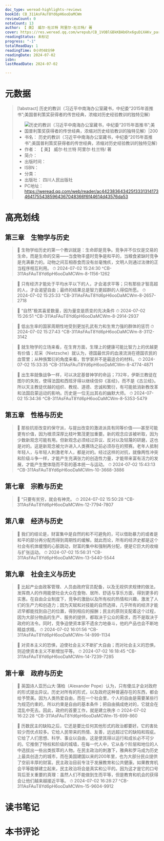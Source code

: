 ```yaml
---
doc_type: weread-highlights-reviews
bookId: CB_311AsFAuT8Yd6pH6ooDaMCWm
reviewCount: 0
noteCount: 13
author: 【 美】 威尔·杜兰特 阿里尔·杜兰特/ 著
cover: https://res.weread.qq.com/wrepub/CB_1VOBlGBkKBAb6hx6guDiXAKv_parsecover
readingStatus: 未标记
progress: "-1"
totalReadDay: 1
readingTime: 0小时48分钟
readingDate: 2024-07-02
isbn: 
lastReadDate: 2024-07-02

---
```

# 元数据
> [!abstract] 历史的教训（习近平中南海办公室藏书，中纪委“2015年首推书”;美国普利策奖获得者的传世经典，浓缩对历史经验教训的独特见解）
> - ![ 历史的教训（习近平中南海办公室藏书，中纪委“2015年首推书”;美国普利策奖获得者的传世经典，浓缩对历史经验教训的独特见解）|200](https://res.weread.qq.com/wrepub/CB_1VOBlGBkKBAb6hx6guDiXAKv_parsecover)
> - 书名： 历史的教训（习近平中南海办公室藏书，中纪委“2015年首推书”;美国普利策奖获得者的传世经典，浓缩对历史经验教训的独特见解）
> - 作者： 【 美】 威尔·杜兰特 阿里尔·杜兰特/ 著
> - 简介： 
> - 出版时间： 
> - ISBN： 
> - 分类： 
> - 出版社： 四川人民出版社
> - PC地址：https://weread.qq.com/web/reader/ac442383643425f333131417346417554385964367048366f6f44614d43576da53

# 高亮划线

## 第三章　生物学与历史

> 📌 生物学给历史的第一个教训就是：生命即是竞争。竞争并不仅仅是交易的生命，而是生命的交易——当食物丰盛时竞争是和平的，当粮食紧缺时竞争是充满暴力的。动物之间互相吞食而没有丝毫愧疚，文明人则通过法律的正当程序相互利用。 
> ⏱ 2024-07-02 15:24:30 ^CB-311AsFAuT8Yd6pH6ooDaMCWm-8-1156-1262

> 📌 只有经济才能处于平均水平以下的人，才会渴求平等；只有那些才智高超的人，才会渴望自由；最终的结果总是智力更超群的人得偿所愿。 
> ⏱ 2024-07-02 15:25:33 ^CB-311AsFAuT8Yd6pH6ooDaMCWm-8-2657-2718

> 📌 “自然”极其喜爱数量，因为量变是质变的先决条件 
> ⏱ 2024-07-02 15:26:51 ^CB-311AsFAuT8Yd6pH6ooDaMCWm-8-2914-2937

> 📌 低出生率的国家周期性地受到更加孔武有力和生育力强的群体的惩罚 
> ⏱ 2024-07-02 15:27:43 ^CB-311AsFAuT8Yd6pH6ooDaMCWm-8-3112-3142

> 📌 就生物学的立场来看，在生育方面，生理上的健康可能比智力上的优越更有价值；尼采（Nietzsche）就认为，德国最优异的血液流淌在德国农民的血管里；从种族繁衍的角度来看，哲学家并不是最适合的材料。 
> ⏱ 2024-07-02 15:33:35 ^CB-311AsFAuT8Yd6pH6ooDaMCWm-8-4774-4871

> 📌 出生率就像战争一样，可以决定基督神学的命运；732年，伊斯兰教徒在图尔的失败，使得法国和西班牙得以继续信仰《圣经》，而不是《古兰经》。所以天主教徒优越的组织、教规、道德、忠诚和繁衍，有可能抵消新教改革和法国启蒙运动的影响。历史是一位无出其右的幽默大师。 
> ⏱ 2024-07-02 15:34:36 ^CB-311AsFAuT8Yd6pH6ooDaMCWm-8-5353-5479

## 第五章　性格与历史

> 📌 那些抗拒改变的保守派，与提出改变的激进派具有同等价值——甚至可能更有价值，因为根须深厚比枝叶繁茂更加重要。新的观念应该被听取，因为少数新观念可能有用。但新观念必须经过异议、反对以及轻蔑的研磨，这也是对的。这是新观念被允许进入人类赛场之前必须存在的预赛。老年人抵制年轻人，与年轻人刺激老年人，都是对的。经过这样的对抗，就像两性冲突和阶级斗争一样，才能产生充满张力的创造性力量，才能带来富有活力的发展，才能产生整体隐而不彰的基本统一与运动。 
> ⏱ 2024-07-02 15:43:13 ^CB-311AsFAuT8Yd6pH6ooDaMCWm-10-3668-3886

## 第七章　宗教与历史

> 📌 “只要有贫穷，就会有神灵。 
> ⏱ 2024-07-02 15:50:28 ^CB-311AsFAuT8Yd6pH6ooDaMCWm-12-7794-7807

## 第八章　经济与历史

> 📌 我们的结论是，财富集中是自然的和不可避免的，可以借助暴力的或者是和平的部分再分配而得到周期性的缓解。就此而论，所有的经济史都是这个社会有机体缓慢的心脏跳动，财富的集中和强制再分配，便是它巨大的收缩与扩张运动。 
> ⏱ 2024-07-02 15:56:31 ^CB-311AsFAuT8Yd6pH6ooDaMCWm-13-5440-5544

## 第九章　社会主义与历史

> 📌 比起产业由政客管理、人员由政府官员配备，以及无视供求规律的做法，发挥商人的作用能使社会大众在食物、居所、舒适与享乐方面，得到更多的实惠。在自由企业制度下，竞争的激励以及所有权的热情和兴趣，激发了人们的生产力和创造力；因为天赋和对技能的自然选择，几乎所有的经济才能迟早都能找到自己的位置，得到相应的报酬；民主的原则支配着这个过程，因为大部分物品的生产、服务的提供，都取决于公众的需求，而不是取决于政府的法令。同时，竞争迫使资本家不遗余力地奋斗，他的产品也会不断地精益求精。 
> ⏱ 2024-07-02 16:01:56 ^CB-311AsFAuT8Yd6pH6ooDaMCWm-14-899-1134

> 📌 对资本主义的恐惧，迫使社会主义不断扩大自由；而对社会主义的恐惧，则迫使资本主义不断增加平等。 
> ⏱ 2024-07-02 16:18:45 ^CB-311AsFAuT8Yd6pH6ooDaMCWm-14-7239-7285

## 第十章　政府与历史

> 📌 英国诗人亚历山大·蒲柏（Alexander Pope）认为，只有傻瓜才会对政府的形式提出异议。历史对所有的形式，以及政府这种普遍存在的东西，都会给予赞美。因为人类热爱自由，而在一个社会里，个人的自由是需要某些行为规范约束的，所以约束是自由的基本条件；把自由搞成绝对的，它就会在混乱中死去。因此，政府的首要工作，就是建立秩序 
> ⏱ 2024-07-02 16:22:28 ^CB-311AsFAuT8Yd6pH6ooDaMCWm-15-699-860

> 📌 历数民主的缺陷之后，它还是要比任何其他形式的政治都要好。它的害处较少而优点较多。它给人民带来的热情、友善，远远超过它的缺陷和瑕疵。它给了人们思想、科学、事业以自由，这是使其得以运行和成长必不可少的。它推倒了特权和阶级的城墙，在每一代人中，它从各个阶层和地位的人中选拔出一些出类拔萃的人物。在民主政治的刺激下，雅典和罗马成为历史上最具创造力的城市，而在美国建国以来的200年里，也为大部分民众提供了空前丰厚的财富。民主政治目前专注于发展教育和公共健康。如果教育机会平等能够建立起来，民主政治将会是真实和公平的。因为这才是它的口号背后至关重要的真理：虽然人们不能做到生而平等，但是教育和机会的获得会让他们越来越接近平等。 
> ⏱ 2024-07-02 16:28:27 ^CB-311AsFAuT8Yd6pH6ooDaMCWm-15-9604-9912

# 读书笔记

# 本书评论

